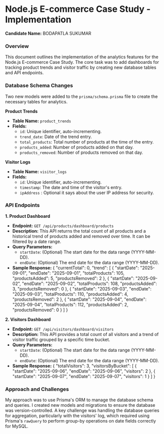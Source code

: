 # Node.js E-commerce Case Study - Implementation

**Candidate Name:** BODAPATLA SUKUMAR

### Overview
This document outlines the implementation of the analytics features for the Node.js E-commerce Case Study. The core task was to add dashboards for tracking product trends and visitor traffic by creating new database tables and API endpoints.

### Database Schema Changes
Two new models were added to the `prisma/schema.prisma` file to create the necessary tables for analytics.

**Product Trends**
- **Table Name:** `product_trends`
- **Fields:**
  - `id`: Unique identifier, auto-incrementing.
  - `trend_date`: Date of the trend entry.
  - `total_products`: Total number of products at the time of the entry.
  - `products_added`: Number of products added on that day.
  - `products_removed`: Number of products removed on that day.

**Visitor Logs**
- **Table Name:** `visitor_logs`
- **Fields:**
  - `id`: Unique identifier, auto-incrementing.
  - `timestamp`: The date and time of the visitor's entry.
  - `ipAddress` : Optional it says about the user IP address for security.

### API Endpoints

**1. Product Dashboard**
- **Endpoint:** `GET /api/products/dashboard/products`
- **Description:** This API returns the total count of all products and a historical trend of products added and removed over time. It can be filtered by a date range.
- **Query Parameters:**
  - `startDate`: (Optional) The start date for the data range (YYYY-MM-DD).
  - `endDate`: (Optional) The end date for the data range (YYYY-MM-DD).
- **Sample Response:** 
{
    "currentTotal": 0,
    "trend": [
        {
            "startDate": "2025-09-01",
            "endDate": "2025-09-01",
            "totalProducts": 105,
            "productsAdded": 5,
            "productsRemoved": 2
        },
        {
            "startDate": "2025-09-02",
            "endDate": "2025-09-02",
            "totalProducts": 108,
            "productsAdded": 3,
            "productsRemoved": 0
        },
        {
            "startDate": "2025-09-03",
            "endDate": "2025-09-03",
            "totalProducts": 110,
            "productsAdded": 4,
            "productsRemoved": 2
        },
        {
            "startDate": "2025-09-04",
            "endDate": "2025-09-04",
            "totalProducts": 112,
            "productsAdded": 2,
            "productsRemoved": 0
        }
    ]
}

**2. Visitors Dashboard**
- **Endpoint:** `GET /api/visitors/dashboard/visitors`
- **Description:** This API provides a total count of all visitors and a trend of visitor traffic grouped by a specific time bucket.
- **Query Parameters:**
  - `startDate`: (Optional) The start date for the data range (YYYY-MM-DD).
  - `endDate`: (Optional) The end date for the data range (YYYY-MM-DD).
- **Sample Response:** 
{
    "totalVisitors": 3,
    "visitorsByBucket": [
        {
            "startDate": "2025-09-06",
            "endDate": "2025-09-06",
            "visitors": 2
        },
        {
            "startDate": "2025-09-07",
            "endDate": "2025-09-07",
            "visitors": 1
        }
    ]
}

### Approach and Challenges
My approach was to use Prisma's ORM to manage the database schema and queries. I created new models and migrations to ensure the database was version-controlled. A key challenge was handling the database queries for aggregation, particularly with the visitors' log, which required using Prisma's `rawQuery` to perform group-by operations on date fields correctly for MySQL.


